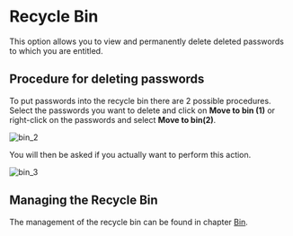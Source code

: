 # Recycle Bin

This option allows you to view and permanently delete deleted passwords to which you are entitled.

## Procedure for deleting passwords

To put passwords into the recycle bin there are 2 possible procedures. Select the passwords you want
to delete and click on **Move to bin (1)** or right-click on the passwords and select **Move to
bin(2)**.

![bin_2](/img/versioned_docs/passwordsecure_9.1/passwordsecure/configuration/advanced_view/clientmodule/passwords/bin_2.webp)

You will then be asked if you actually want to perform this action.

![bin_3](/img/versioned_docs/passwordsecure_9.1/passwordsecure/configuration/advanced_view/clientmodule/passwords/bin_3.webp)

## Managing the Recycle Bin

The management of the recycle bin can be found in chapter
[Bin](/docs/passwordsecure/9.1/passwordsecure/configuration/advanced_view/mainmenu/extras/trash/trash.md).
